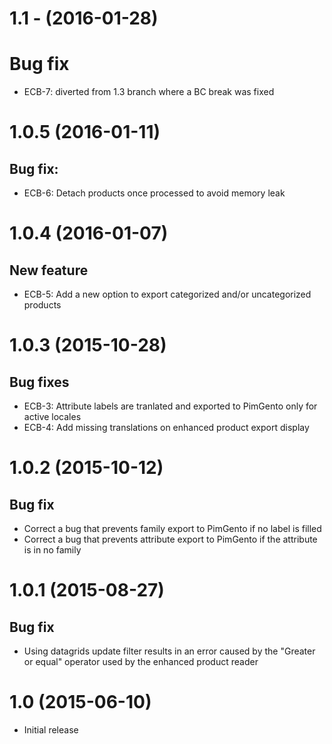 # 1.1 - (2016-01-28)

# Bug fix
- ECB-7: diverted from 1.3 branch where a BC break was fixed

# 1.0.5 (2016-01-11)
## Bug fix:
- ECB-6: Detach products once processed to avoid memory leak

# 1.0.4 (2016-01-07)
## New feature
- ECB-5: Add a new option to export categorized and/or uncategorized products

# 1.0.3 (2015-10-28)
## Bug fixes
- ECB-3: Attribute labels are tranlated and exported to PimGento only for active locales
- ECB-4: Add missing translations on enhanced product export display

# 1.0.2 (2015-10-12)
## Bug fix
- Correct a bug that prevents family export to PimGento if no label is filled
- Correct a bug that prevents attribute export to PimGento if the attribute is in no family

# 1.0.1 (2015-08-27)
## Bug fix
- Using datagrids update filter results in an error caused by the "Greater or equal" operator used by the enhanced product reader

# 1.0 (2015-06-10)
- Initial release
